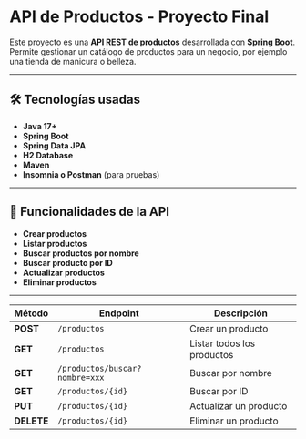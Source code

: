 # API de Productos - Proyecto Final

Este proyecto es una **API REST de productos** desarrollada con **Spring Boot**.  
Permite gestionar un catálogo de productos para un negocio, por ejemplo una tienda de manicura o belleza.

---

## 🛠️ Tecnologías usadas

- **Java 17+**
- **Spring Boot**
- **Spring Data JPA**
- **H2 Database**
- **Maven**
- **Insomnia o Postman** (para pruebas)

---

## 🚀 Funcionalidades de la API

- **Crear productos**
- **Listar productos**
- **Buscar productos por nombre**
- **Buscar producto por ID**
- **Actualizar productos**
- **Eliminar productos**

---
| Método     | Endpoint                       | Descripción                |
| ---------- | ------------------------------ | ---------------------------|
| **POST**   | `/productos`                   | Crear un producto          |
| **GET**    | `/productos`                   | Listar todos los productos |
| **GET**    | `/productos/buscar?nombre=xxx` | Buscar por nombre          |
| **GET**    | `/productos/{id}`              | Buscar por ID              |        
| **PUT**    | `/productos/{id}`              | Actualizar un producto     |
| **DELETE** | `/productos/{id}`              | Eliminar un producto       |




